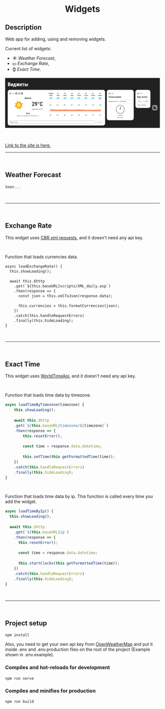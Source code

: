 <h1 align="center">Widgets</h1>

## Description

Web app for adding, using and removing widgets.

Current list of widgets:

- :sunny: *Weather Forecast*,
- :dollar: *Exchange Rate*,
- :watch: *Exact Time*.

![All widgets](main-page.jpeg)

<br>

[Link to the site is here.](https://reliable-raindrop-761a7a.netlify.app/)

___

<br>

## Weather Forecast

```
Soon...
```

<br>

___

<br>

## Exchange Rate

This widget uses [CBR xml requests](https://www.cbr.ru/development/sxml/),
and it doesn't need any api key.

<br>

Function that loads currencies data.

```
async loadExchangeRate() {
  this.showLoading();

  await this.$http
    .get(`${this.baseURL}scripts/XML_daily.asp`)
    .then(response => {
      const json = this.xmlToJson(response.data);

      this.currencies = this.formatCurrencies(json);
    })
    .catch(this.handleRequestErrors)
    .finally(this.hideLoading);
}
```

<br>

___

<br>

## Exact Time

This widget uses [WorldTimeApi](https://worldtimeapi.org/),
and it doesn't need any api key.

<br>

Function that loads time data by timezone.

```javascript
async loadTimeByTimezone(timezone) {
    this.showLoading();

    await this.$http
    .get(`${this.baseURL}timezone/${timezone}`)
    .then(response => {
        this.resetError();

        const time = response.data.datetime;

        this.setTime(this.getFormattedTime(time));
    })
    .catch(this.handleRequestErrors)
    .finally(this.hideLoading);
}
```

<br>

Function that loads time data by ip.
This function is called every time you add the widget.

```javascript
async loadTimeByIp() {
  this.showLoading();

  await this.$http
    .get(`${this.baseURL}ip`)
    .then(response => {
      this.resetError();

      const time = response.data.datetime;

      this.startClocks(this.getFormattedTime(time));
    })
    .catch(this.handleRequestErrors)
    .finally(this.hideLoading);
}
```

<br>

___

<br>

## Project setup

```shell
npm install
```

Also, you need to get your own api key from [OpenWeatherMap](https://openweathermap.org/)
and put it inside .env and .env.production files on the root of the project (Example shown in .env.example).

### Compiles and hot-reloads for development

```shell
npm run serve
```

### Compiles and minifies for production

```shell
npm run build
```